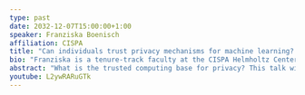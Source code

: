 ```yaml
---
type: past
date: 2032-12-07T15:00:00+1:00
speaker: Franziska Boenisch
affiliation: CISPA
title: "Can individuals trust privacy mechanisms for machine learning? A case study of federated learning"
bio: "Franziska is a tenure-track faculty at the CISPA Helmholtz Center for Information Security where she co-leads the SprintML lab. Before, she was a Postdoctoral Fellow at the University of Toronto and Vector Institute in Toronto advised by Prof. Nicolas Papernot. Her current research centers around private and trustworthy machine learning with a focus on decentralized applications. Franziska obtained her Ph.D. at the Computer Science Department at Freie University Berlin, where she pioneered the notion of individualized privacy in machine learning. During her Ph.D., Franziska was a research associate at the Fraunhofer Institute for Applied and Integrated Security (AISEC), Germany. She received a Fraunhofer TALENTA grant for outstanding female early career researchers and the German Industrial Research Foundation prize for her research on machine learning privacy."
abstract: "What is the trusted computing base for privacy? This talk will answer this question from the perspective of individual users. I will first focus on a case study of federated learning (FL). My work shows that vanilla FL currently does not provide meaningful privacy for individual users who cannot trust the central server orchestrating the FL protocol. This is because gradients of the shared model directly leak individual training data points.The resulting leakage can be amplified by a malicious attacker through small, targeted manipulations of the model weights. My work thus shows that the protection that vanilla FL claims to offer is but a thin facade: data may never \"leave'' personal devices explicitly but it certainly does so implicitly through gradients. Then, I will show that the leakage is still exploitable for what is considered the most private instantiation of FL: a protocol that combines secure aggregation with differential privacy. This highlights that individuals unable to trust the central server should instead rely on verifiable mechanisms to obtain privacy. I will conclude my talk with an outlook on how such verifiable mechanisms can be designed in the future, as well as how my work generally advances the ability to audit privacy mechanisms. "
youtube: L2ywRARuGTk
---
```

